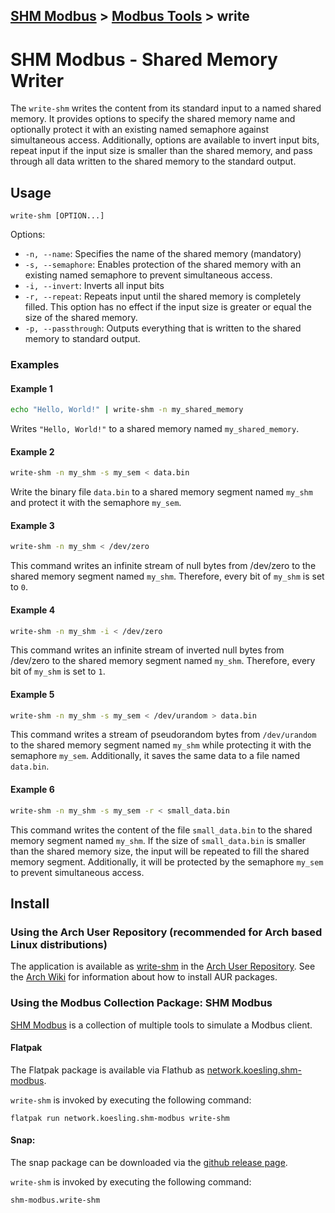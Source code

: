 [SHM Modbus](../../index.md) > [Modbus Tools](../index.md) > write
---

# SHM Modbus - Shared Memory Writer

The ```write-shm``` writes the content from its standard input to a named shared memory.
It provides options to specify the shared memory name and optionally protect it with an existing named semaphore against simultaneous access.
Additionally, options are available to invert input bits, repeat input if the input size is smaller than the shared memory, and pass through all data written to the shared memory to the standard output.

## Usage

```text
write-shm [OPTION...]
```

Options:

- ```-n, --name```: Specifies the name of the shared memory (mandatory)
- ```-s, --semaphore```: Enables protection of the shared memory with an existing named semaphore to prevent simultaneous access.
- ```-i, --invert```: Inverts all input bits
- ```-r, --repeat```: Repeats input until the shared memory is completely filled.
    This option has no effect if the input size is greater or equal the size of the shared memory. 
- ```-p, --passthrough```: Outputs everything that is written to the shared memory to standard output.


### Examples

#### Example 1
```bash
echo "Hello, World!" | write-shm -n my_shared_memory
```

Writes ```"Hello, World!"``` to a shared memory named ```my_shared_memory```.

#### Example 2
```bash
write-shm -n my_shm -s my_sem < data.bin
```

Write the binary file ```data.bin``` to a shared memory segment named ```my_shm``` and protect it with the semaphore ```my_sem```.

#### Example 3
```bash
write-shm -n my_shm < /dev/zero
```

This command writes an infinite stream of null bytes from /dev/zero to the shared memory segment named ```my_shm```.
Therefore, every bit of ```my_shm``` is set to ```0```.

#### Example 4
```bash
write-shm -n my_shm -i < /dev/zero
```

This command writes an infinite stream of inverted null bytes from /dev/zero to the shared memory segment named ```my_shm```.
Therefore, every bit of ```my_shm``` is set to ```1```.


#### Example 5
```bash
write-shm -n my_shm -s my_sem < /dev/urandom > data.bin
```

This command writes a stream of pseudorandom bytes from ```/dev/urandom``` to the shared memory segment named ```my_shm``` while protecting it with the semaphore ```my_sem```.
Additionally, it saves the same data to a file named ```data.bin```.

#### Example 6
```bash
write-shm -n my_shm -s my_sem -r < small_data.bin
```

This command writes the content of the file ```small_data.bin``` to the shared memory segment named ```my_shm```.
If the size of ```small_data.bin``` is smaller than the shared memory size, the input will be repeated to fill the shared memory segment.
Additionally, it will be protected by the semaphore ```my_sem``` to prevent simultaneous access.

## Install

### Using the Arch User Repository (recommended for Arch based Linux distributions)

The application is available as [write-shm](https://aur.archlinux.org/packages/write-shm) in the [Arch User Repository](https://aur.archlinux.org/).
See the [Arch Wiki](https://wiki.archlinux.org/title/Arch_User_Repository) for information about how to install AUR packages.

### Using the Modbus Collection Package: SHM Modbus

[SHM Modbus](https://nikolask-source.github.io/SHM_Modbus/) is a collection of multiple tools to simulate a Modbus client.

#### Flatpak

The Flatpak package is available via Flathub as [network.koesling.shm-modbus](https://flathub.org/apps/network.koesling.shm-modbus).

```write-shm``` is invoked by executing the following command:

```
flatpak run network.koesling.shm-modbus write-shm
```

#### Snap:

The snap package can be downloaded via the [github release page](https://github.com/SHMModbus/SHM_Modbus/releases).

```write-shm``` is invoked by executing the following command:

```
shm-modbus.write-shm
```

